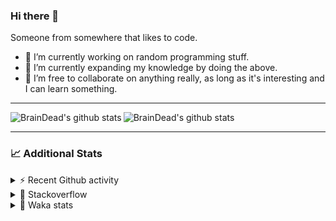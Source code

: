 ### Hi there 👋

Someone from somewhere that likes to code.

- 🔭 I’m currently working on random programming stuff.
- 🌱 I’m currently expanding my knowledge by doing the above.
- 👯 I’m free to collaborate on anything really, as long as it's interesting and I can learn something.
<hr>


<img alt="BrainDead's github stats" align="left" src="https://github-readme-stats.vercel.app/api?username=albertopoljak&count_private=true&show_icons=true&theme=radical&hide_border=true"/>
<img alt="BrainDead's github stats" align="left" src="https://github-readme-stats.vercel.app/api/top-langs/?username=albertopoljak&layout=compact&theme=radical&hide_border=true&card_width=250"/>
<br clear="left"/>

<hr>

### 📈 Additional Stats

<details>
  <summary>⚡ Recent Github activity</summary>
  <br/>

  <!--START_SECTION:activity-->
1. 💪 Opened PR [#78331](https://github.com/odoo/odoo/pull/78331) in [odoo/odoo](https://github.com/odoo/odoo)
2. ❗️ Opened issue [#78315](https://github.com/odoo/odoo/issues/78315) in [odoo/odoo](https://github.com/odoo/odoo)
3. ❗️ Opened issue [#158](https://github.com/Tortoise-Community/Tortoise-BOT/issues/158) in [Tortoise-Community/Tortoise-BOT](https://github.com/Tortoise-Community/Tortoise-BOT)
4. 🗣 Commented on [#152](https://github.com/Tortoise-Community/Tortoise-BOT/issues/152) in [Tortoise-Community/Tortoise-BOT](https://github.com/Tortoise-Community/Tortoise-BOT)
5. 🗣 Commented on [#152](https://github.com/Tortoise-Community/Tortoise-BOT/issues/152) in [Tortoise-Community/Tortoise-BOT](https://github.com/Tortoise-Community/Tortoise-BOT)
  <!--END_SECTION:activity-->
</details>

<details>
  <summary>👀 Stackoverflow</summary>

  [![Omid Nikrah StackOverflow](https://github-readme-stackoverflow.vercel.app/?userID=11311072&theme=dark)](https://stackoverflow.com/users/11311072/braindead)

</details>

<details>
  <summary>🤖 Waka stats</summary>
  <br/>

  <!--START_SECTION:waka-->
![Profile Views](http://img.shields.io/badge/Profile%20Views-18-blue)

![Lines of code](https://img.shields.io/badge/From%20Hello%20World%20I%27ve%20Written-267813%20lines%20of%20code-blue)

**🐱 My Github Data** 

> 🏆 598 Contributions in the Year 2021
 > 
> 📦 148.7 kB Used in Github's Storage 
 > 
> 💼 Opted to Hire
 > 
> 📜 33 Public Repositories 
 > 
> 🔑 8 Private Repositories  
 > 
**I'm an Early 🐤** 

```text
🌞 Morning    134 commits    █████░░░░░░░░░░░░░░░░░░░░   19.56% 
🌆 Daytime    253 commits    █████████░░░░░░░░░░░░░░░░   36.93% 
🌃 Evening    202 commits    ███████░░░░░░░░░░░░░░░░░░   29.49% 
🌙 Night      96 commits     ███░░░░░░░░░░░░░░░░░░░░░░   14.01%

```
📅 **I'm Most Productive on Tuesday** 

```text
Monday       114 commits    ████░░░░░░░░░░░░░░░░░░░░░   16.64% 
Tuesday      127 commits    ████░░░░░░░░░░░░░░░░░░░░░   18.54% 
Wednesday    122 commits    ████░░░░░░░░░░░░░░░░░░░░░   17.81% 
Thursday     120 commits    ████░░░░░░░░░░░░░░░░░░░░░   17.52% 
Friday       70 commits     ██░░░░░░░░░░░░░░░░░░░░░░░   10.22% 
Saturday     55 commits     ██░░░░░░░░░░░░░░░░░░░░░░░   8.03% 
Sunday       77 commits     ██░░░░░░░░░░░░░░░░░░░░░░░   11.24%

```


📊 **This Week I Spent My Time On** 

```text
💬 Programming Languages: 
Python                   30 hrs 10 mins      █████████████████████░░░░   84.6% 
XML                      3 hrs 11 mins       ██░░░░░░░░░░░░░░░░░░░░░░░   8.93% 
Other                    1 hr 47 mins        █░░░░░░░░░░░░░░░░░░░░░░░░   5.02% 
Markdown                 12 mins             ░░░░░░░░░░░░░░░░░░░░░░░░░   0.56% 
Gettext Catalog          10 mins             ░░░░░░░░░░░░░░░░░░░░░░░░░   0.51%

🐱‍💻 Projects: 
odoo_14_fresh            33 hrs 46 mins      ███████████████████████░░   94.71% 
testing                  1 hr 3 mins         ░░░░░░░░░░░░░░░░░░░░░░░░░   2.96% 
test                     28 mins             ░░░░░░░░░░░░░░░░░░░░░░░░░   1.35% 
oib-validation           16 mins             ░░░░░░░░░░░░░░░░░░░░░░░░░   0.76% 
studioplus_hr            3 mins              ░░░░░░░░░░░░░░░░░░░░░░░░░   0.15%

💻 Operating System: 
Linux                    34 hrs 19 mins      ████████████████████████░   96.25% 
Windows                  1 hr 20 mins        █░░░░░░░░░░░░░░░░░░░░░░░░   3.75%

```

**I Mostly Code in Python** 

```text
Python                   29 repos            ████████████████████░░░░░   80.56% 
Java                     4 repos             ██░░░░░░░░░░░░░░░░░░░░░░░   11.11% 
TypeScript               1 repo              ░░░░░░░░░░░░░░░░░░░░░░░░░   2.78% 
JavaScript               1 repo              ░░░░░░░░░░░░░░░░░░░░░░░░░   2.78% 
HTML                     1 repo              ░░░░░░░░░░░░░░░░░░░░░░░░░   2.78%

```



 Last Updated on 15/10/2021
<!--END_SECTION:waka-->
</details>
